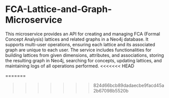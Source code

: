 # FCA-Lattice-and-Graph-Microservice
This microservice provides an API for creating and managing FCA (Formal Concept Analysis) lattices and related graphs in a Neo4j database. It supports multi-user operations, ensuring each lattice and its associated graph are unique to each user. The service includes functionalities for building lattices from given dimensions, attributes, and associations, storing the resulting graph in Neo4j, searching for concepts, updating lattices, and maintaining logs of all operations performed.
<<<<<<< HEAD


=======
>>>>>>> 824d66bcb89dadaecbe9facd45a2b67098b5520b
